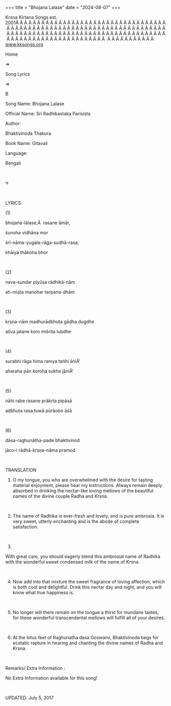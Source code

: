 +++ 
title = "Bhojana Lalase"
date = "2024-08-07"
+++

Krsna Kirtana Songs est. 2001Â Â Â Â Â Â Â Â Â Â Â Â Â Â Â Â Â Â Â Â Â Â Â Â Â Â Â Â Â Â Â Â Â Â Â Â Â Â Â Â Â Â Â Â Â Â Â Â Â Â Â Â Â Â Â Â Â Â Â Â Â Â Â Â Â Â Â Â Â Â Â Â Â Â Â Â Â Â Â Â Â Â Â Â Â Â Â Â Â Â Â Â Â Â Â Â Â Â Â Â Â Â Â Â Â Â Â Â Â Â Â Â Â Â Â Â Â Â Â Â Â Â Â Â Â Â Â Â Â Â Â Â  Â Â Â Â Â Â Â Â Â Â Â  
www.kksongs.org








Home
 
⇒
 
Song Lyrics
 
⇒
 
B


Song
Name: Bhojana Lalase


Official
Name: Sri Radhikastaka Parisista


Author:

Bhaktivinoda
Thakura


Book
Name: 
Gitavali


Language:

Bengali


 








অ








 


LYRICS:


(1)


bhojana-lālase,Â 
rasane āmār,


śunoha
vidhāna mor


śrī-nāma-yugala-rāga-sudhā-rasa,


khāiyā
thākoha bhor


 


(2)


nava-sundar
pīyūṣa rādhikā-nām


ati-miṣṭa
manohar tarpana-dhām


 


(3)


kṛṣṇa-nām
madhurādbhuta gāḍha dugdhe


atīva
jatane koro miśrita lubdhe


 


(4)


surabhi
rāga hima ramya tańhi āniÂ’


aharaha
pān koroha sukha jāniÂ’


 


(5)


nāhi
rabe rasane prākṛta pipāsā


adbhuta
rasa tuwā pūrāobo āśā


 


(6)


dāsa-raghunātha-pade
bhaktivinod


jāco-i
rādhā-kṛṣṇa-nāma pramod


 


TRANSLATION


1) O
my tongue, you who are overwhelmed with the desire for tasting material
enjoyment, please hear my instructions. Always remain deeply absorbed in
drinking the nectar-like loving mellows of the beautiful names of the divine
couple Radha and Krsna.


 


2) The
name of Radhika is ever-fresh and lovely, and is pure ambrosia. It is very
sweet, utterly enchanting and is the abode of complete satisfaction.


 


3)
With great care, you should eagerly blend this ambrosial name of Radhika with
the wonderful sweet condensed milk of the name of Krsna.


 


4) Now
add into that mixture the sweet fragrance of loving affection, which is both
cool and delightful. Drink this nectar day and night, and you will know what
true happiness is.


 


5) No
longer will there remain on the tongue a thirst for mundane tastes, for these
wonderful transcendental mellows will fulfill all of your desires.


 


6) At
the lotus feet of Raghunatha dasa Goswami, Bhaktivinoda begs for ecstatic
rapture in hearing and chanting the divine names of Radha and Krsna.


 


Remarks/ Extra Information
: 


No
Extra Information available for this song!


 


UPDATED:
 July 5, 2017